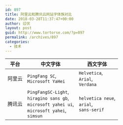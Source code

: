 ```yaml
---
id: 897
title: 阿里云和腾讯云网站字体族对比
date: 2018-03-28T11:37:47+00:00
author: 愆伏
layout: post
guid: http://www.tortorse.com/?p=897
permalink: /archives/897
categories:
  - 技术
---
```

| 平台   | 中文字体                                                     | 西文字体                                                     |
| ------ | ------------------------------------------------------------ | ------------------------------------------------------------ |
| 阿里云 | `PingFang SC`, <br>`Microsoft YaHei` <br>                    | `Helvetica`,<br>`Arial`,<br>`Verdana`                        |
| 腾讯云 | `PingFangSC-Light`,<br>`hiragino sans gb`, <br>`microsoft yahei ui`, <br>`microsoft yahei`,<br>`simsun` | `helvetica neue`,<br>`arial`,<br>`sans-serif`                |